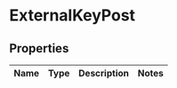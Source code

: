 
# ExternalKeyPost

## Properties
Name | Type | Description | Notes
------------ | ------------- | ------------- | -------------



